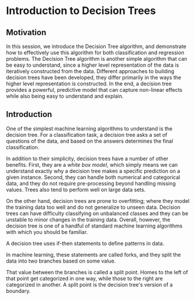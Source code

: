 # Introduction to Decision Trees

## Motivation
In this session, we introduce the Decision Tree algorithm, and demonstrate how to effectively use this algorithm for both classification and regression problems. The Decision Tree algorithm is another simple algorithm that can be easy to understand, since a higher level representation of the data is iteratively constructed from the data. Different approaches to building decision trees have been developed, they differ primarily in the ways the higher level representation is constructed. In the end, a decision tree provides a powerful, predictive model that can capture non-linear effects while also being easy to understand and explain.

## Introduction

One of the simplest machine learning algorithms to understand is the decision tree. For a classification task, a decision tree asks a set of questions of the data, and based on the answers determines the final classification. 

In addition to their simplicity, decision trees have a number of other benefits. First, they are a _white box model_, which simply means we can understand exactly why a decision tree makes a specific prediction on a given instance. Second, they can handle both numerical and categorical data, and they do not require pre-processing beyond handling missing values. Trees also tend to perform well on large data sets.

On the other hand, decision trees are prone to overfitting; where they model the training data too well and do not generalize to unseen data. Decision trees can have difficulty classifying on unbalanced classes and they can be unstable to minor changes in the training data. Overall, however, the decision tree is one of a handful of standard machine learning algorithms with which you should be familiar.


A decision tree uses if-then statements to define patterns in data.

In machine learning, these statements are called forks, and they split the data into two branches based on some value.

That value between the branches is called a split point. Homes to the left of that point get categorized in one way, while those to the right are categorized in another. A split point is the decision tree's version of a boundary.